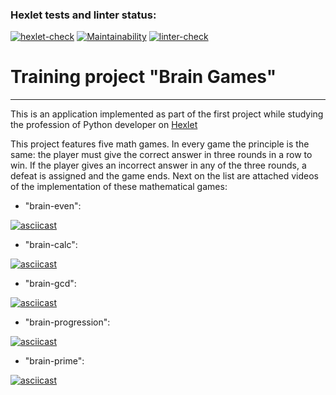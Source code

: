 ### Hexlet tests and linter status:
[![hexlet-check](https://github.com/Arrcontender/python-project-lvl1/actions/workflows/hexlet-check.yml/badge.svg)](https://github.com/Arrcontender/python-project-lvl1/actions/workflows/hexlet-check.yml)
[![Maintainability](https://api.codeclimate.com/v1/badges/a04d30ab485cc43e4456/maintainability)](https://codeclimate.com/github/Arrcontender/python-project-lvl1/maintainability)
[![linter-check](https://github.com/Arrcontender/python-project-lvl1/actions/workflows/linter-check.yml/badge.svg)](https://github.com/Arrcontender/python-project-lvl1/actions/workflows/linter-check.yml)


# Training project "Brain Games"

---
This is an application implemented as part of the first project while studying the profession of Python developer on [Hexlet](https://ru.hexlet.io)

This project features five math games. In every game the principle is the same: the player must give the correct answer in three rounds in a row to win. If the player gives an incorrect answer in any of the three rounds, a defeat is assigned and the game ends. Next on the list are attached videos of the implementation of these mathematical games:

* "brain-even":

[![asciicast](https://asciinema.org/a/489154.svg)](https://asciinema.org/a/489154)

* "brain-calc":

[![asciicast](https://asciinema.org/a/489334.svg)](https://asciinema.org/a/489334)

* "brain-gcd":

[![asciicast](https://asciinema.org/a/rTBchh0ioDHjZOazpp35vxmxP.svg)](https://asciinema.org/a/rTBchh0ioDHjZOazpp35vxmxP)

* "brain-progression":

[![asciicast](https://asciinema.org/a/489993.svg)](https://asciinema.org/a/489993)

* "brain-prime":

[![asciicast](https://asciinema.org/a/490017.svg)](https://asciinema.org/a/490017)
